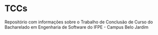 # TCCs
Repositório com informações sobre o Trabalho de Conclusão de Curso do Bacharelado em Engenharia de Software do IFPE - Campus Belo Jardim
